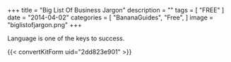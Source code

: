 +++
title = "Big List Of Business Jargon"
description = ""
tags = [
    "FREE"
]
date = "2014-04-02"
categories = [
    "BananaGuides",
    "Free",
]
image = "biglistofjargon.png"
+++

Language is one of the keys to success.

{{< convertKitForm uid="2dd823e901" >}}


